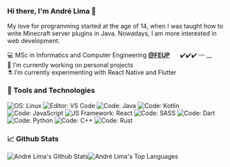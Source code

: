 ### Hi there, I'm André Lima 👋

My love for programming started at the age of 14, when I was taught how to write Minecraft server plugins in Java. Nowadays, I am more interested in web development.

💻 MSc in Informatics and Computer Engineering [**@FEUP**](https://fe.up.pt) &nbsp;&nbsp;&nbsp;&nbsp; ✔️✔️✔️ 〰️ \_\_  <br>
🔭 I’m currently working on personal projects <br>
⚗️ I’m currently experimenting with React Native and Flutter <br>

### 🔧 Tools and Technologies
![OS: Linux](https://img.shields.io/badge/OS-Linux-965dbb?style=flat&logo=Linux&logoColor=white)
![Editor: VS Code](https://img.shields.io/badge/Editor-VS%20Code-965dbb?style=flat&logo=Visual%20Studio%20Code&logoColor=white)
![Code: Java](https://img.shields.io/badge/Code-Java-965dbb?style=flat&logo=Java&logoColor=white)
![Code: Kotlin](https://img.shields.io/badge/Code-Kotlin-965dbb?style=flat&logo=Kotlin&logoColor=white)
![Code: JavaScript](https://img.shields.io/badge/Code-JavaScript-965dbb?style=flat&logo=JavaScript&logoColor=white)
![JS Framework: React](https://img.shields.io/badge/JS%20Framework-React-965dbb?style=flat&logo=React&logoColor=white)
![Code: SASS](https://img.shields.io/badge/Code-SASS-965dbb?style=flat&logo=SASS&logoColor=white)
![Code: Dart](https://img.shields.io/badge/Code-Dart-965dbb?style=flat&logo=Dart&logoColor=white)
![Code: Python](https://img.shields.io/badge/Code-Python-965dbb?style=flat&logo=Python&logoColor=white)
![Code: C++](https://img.shields.io/badge/Code-C%2B%2B-965dbb?style=flat&logo=C%2B%2B&logoColor=white)
![Code: Rust](https://img.shields.io/badge/Code-Rust-965dbb?style=flat&logo=Rust&logoColor=white)

### 📈️ Github Stats

<div style="display: flex; flex-direction: row;">
  
  <img alt="André Lima's Github Stats" align="center" src="https://github-readme-stats.vercel.app/api?username=limwa&show_icons=true&line_height=27&theme=material-palenight" />
  
  <img alt="André Lima's Top Languages" align="center" src="https://github-readme-stats.vercel.app/api/top-langs/?username=limwa&langs_count=3&theme=material-palenight" />
  
</div>
